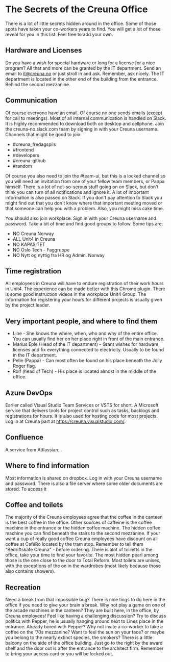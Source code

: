 # The Secrets of the Creuna Office

There is a lot of little secrets hidden around in the office. Some of those spots have taken your co-workers years to find. You will get a lot of those reveal for you in this list.
Feel free to add your own.

## Hardware and Licenses

Do you have a wish for special hardware or long for a license for a nice program? All that and more can be granted by the IT department. Send an email to it@creuna.no or just stroll in and ask. Remember, ask nicely. The IT department is located in the other end of the building from the entrance. Behind the second mezzanine.

## Communication

Of course everyone have an email. Of course no one sends emails (except for call to meetings). Most of all internal communication is handled on Slack. It is highly recommended to download both on desktop and cellphone. Join the creuna-no.slack.com team by signing in with your Creuna username. Channels that might be good to join:

- #creuna_fredagspils
- #frontend
- #developers
- #creuna-github
- #random

Of course you also need to join the #team-ui, but this is a locked channel so you will need an invitation from one of your fellow team members, or Pappa himself. There is a lot of not-so-serous stuff going on on Slack, but don't think you can turn of all notifications and ignore it. A lot of important information is also passed on Slack. If you don't pay attention to Slack you might find out that you don't know where that important meeting moved or that someone can help you with a problem. Also, you might miss cake time.

You should also join workplace. Sign in with your Creuna username and password. Take a bit of time and find good groups to follow. Some tips are:

- NO Creuna Norway
- ALL Unit4 in Creuna
- NO KAPASITET
- NO Oslo Tech - Faggruppe
- NO Nytt og nyttig fra HR og Admin. Norway

## Time registration

All employees in Creuna will have to endure registration of their work hours in Unit4. The experience can be made better with this Chrome plugin. There is some good instruction videos in the workplace Unit4 Group. The information for registering your hours for different projects is usually given by the project leader.

## Very important people, and where to find them

- Line - She knows the where, when, who and why of the entire office. You can usually find her on her place right in front of the main entrance.
- Marius Eple (Head of the IT department) - Grant wishes for hardware, licenses and fix everything connected to electricity. Usually to be found in the IT department.
- Pelle (Pappa) - Can most often be found on his place beneath the Jolly Roger flag.
- Rolf (head of Tech) - His place is located almost in the middle of the office.

## Azure DevOps

Earlier called Visual Studio Team Services or VSTS for short. A Microsoft service that delivers tools for project control such as tasks, backlogs and registrations for hours. It is also used for hosting code for most projects. Log in at Creuna part at https://creuna.visualstudio.com/.

## Confluence

A service from Attlassian...

## Where to find information

Most information is shared on dropbox. Log in with your Creuna username and password. There is also a file server where some older documents are stored. To access it

## Coffee and toilets

The majority of the Creuna employees agree that the coffee in the canteen is the best coffee in the office.
Other sources of caffeine is the coffee machine in the entrance or the hidden coffee machine. The hidden coffee machine you can find beneath the stairs to the second mezzanine.
If your want a cup of really good coffee Creuna employees have discount on all coffee at CaféRo located by the tram stop. Remember to tell them "Bedriftskafe Creuna" - before ordering.
There is alot of toliletts in the office, take your time to find your favorite. The most hidden pearl among those is the one close to the door to Total Reform. Most toilets are unisex, with the exceptions of the on in the wardrobes (most likely because those also contains showers).

## Recreation

Need a break from that impossible bug? There is nice tings to do here in the office if you need to give your brain a break. Why not play a game on one of the arcade machines in the canteen? They are built here, in the office, by Creuna employees!
Feel like having a challenging discussion? Try to discuss politics with Pepper, he is usually hanging around next to Lines place in the entrance. Already bored with Pepper? Why not invite a co-worker to take a coffee on the '70s mezzanine?
Want to feel the sun on your face? or maybe you belong to the nearly extinct species, the smokers? There is a little balcony on the side of the office building. Just go to the right by the award shelf and the door out is after the entrance to the architect firm. Remember to bring your access card or you will be locked out.




